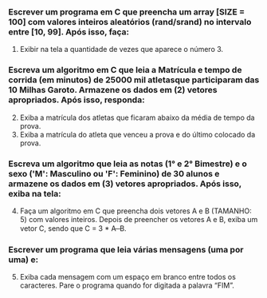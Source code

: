 ### Escrever um programa em C que preencha um array [SIZE = 100] com valores inteiros aleatórios (rand/srand) no intervalo entre [10, 99]. Após isso, faça:
1) Exibir na tela a quantidade de vezes que aparece o número 3.
### Escreva um algoritmo em C que leia a Matrícula e tempo de corrida (em minutos) de 25000 mil atletasque participaram das 10 Milhas Garoto. Armazene os dados em (2) vetores apropriados. Após isso, responda:
2) Exiba a matrícula dos atletas que ficaram abaixo da média de tempo da prova.
3) Exiba a matrícula do atleta que venceu a prova e do último colocado da prova.
### Escreva um algoritmo que leia as notas (1° e 2° Bimestre) e o sexo ('M': Masculino ou 'F': Feminino) de 30 alunos e armazene os dados em (3) vetores apropriados. Após isso, exiba na tela:
4)  Faça um algoritmo em C que preencha dois vetores A e B (TAMANHO: 5) com valores inteiros. Depois de preencher os vetores A e B, exiba um vetor C, sendo que C = 3 * A ̶ B.
### Escrever um programa que leia várias mensagens (uma por uma) e:
5) Exiba cada mensagem com um espaço em branco entre todos os caracteres. Pare o programa quando for digitada a palavra “FIM”.
